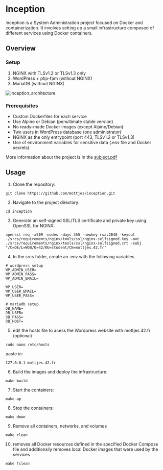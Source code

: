 # Inception

Inception is a System Administration project focused on Docker and containerization. It involves setting up a small infrastructure composed of different services using Docker containers.

## Overview

### Setup

1. NGINX with TLSv1.2 or TLSv1.3 only
2. WordPress + php-fpm (without NGINX)
3. MariaDB (without NGINX)

![inception_architecture](https://github.com/user-attachments/assets/5ef856a8-2557-43d5-b91a-4e9703ab1dd9)

### Prerequisites

- Custom Dockerfiles for each service
- Use Alpine or Debian (penultimate stable version)
- No ready-made Docker images (except Alpine/Debian)
- Two users in WordPress database (one administrator)
- NGINX as the only entrypoint (port 443, TLSv1.2 or TLSv1.3)
- Use of environment variables for sensitive data (.env file and Docker secrets)

More information about the project is in the [subject.pdf](https://github.com/mottjes/inception/blob/main/subject.pdf)

## Usage

1. Clone the repository:
```
git clone https://github.com/mottjes/inception.git
```
2. Navigate to the project directory:
```
cd inception
```
3. Generate an self-signed SSL/TLS certificate and private key using OpenSSL for NGINX:
```
openssl req -x509 -nodes -days 365 -newkey rsa:2048 -keyout ./srcs/requirements/nginx/tools/ssl/nginx-selfsigned.key -out ./srcs/requirements/nginx/tools/ssl/nginx-selfsigned.crt -subj "/C=DE/L=WOB/O=42/OU=student/CN=mottjes.42.fr"
```
4. In the srcs folder, create an .env with the following variables
```
# wordpress setup
WP_ADMIN_USER=
WP_ADMIN_PASS=
WP_ADMIN_EMAIL=

WP_USER=
WP_USER_EMAIL=
WP_USER_PASS=

# mariadb setup
DB_NAME=
DB_USER=
DB_PASS=
DB_HOST=
```
5. edit the hosts file to acess the Wordpress website with mottjes.42.fr (optional)
```
sudo nano /etc/hosts
```
paste in:
```
127.0.0.1 mottjes.42.fr
```
6. Build the images and deploy the infrastructure:
```
make build
```
7. Start the containers:
```
make up
```
8. Stop the containers:
```
make down
```
9. Remove all containers, networks, and volumes
```
make clean
```
10. removes all Docker resources defined in the specified Docker Compose file and additionally removes local Docker images that were used by the services
```
make fclean
```
